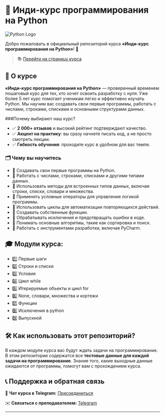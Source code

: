 # 🚀 Инди-курс программирования на Python

![Python Logo](https://upload.wikimedia.org/wikipedia/commons/c/c3/Python-logo-notext.svg)

Добро пожаловать в официальный репозиторий курса **«Инди-курс программирования на Python»**! 🐍

> 📚  [Перейти на страницу курса](https://stepik.org/course/63085/promo)

## 📌 О курсе

**«Инди-курс программирования на Python»** — проверенный временем пошаговый курс для тех, кто хочет освоить разработку с нуля. Уже более 5 лет курс помогает ученикам легко и эффективно изучать Python. Мы научим вас создавать свои первые программы, работать с числами, строками, списками и основными структурами данных.

###Почему выбирают наш курс?

- ✅ **2 000+ отзывов** и высокий рейтинг подтверждают качество.
- ✅ **Акцент на практику**: вы сразу начнете писать код, а не просто смотреть лекции.
- ✅ **Гибкость обучения**: проходите курс в удобном для вас темпе.

### 🗂️ Чему вы научитесь

- 📌 Создавать свои первые программы на Python.
- 📌 Работать с числами, строками, списками и другими типами данных.
- 📌 Использовать методы для встроенных типов данных, включая строки, списки, словари и множества.
- 📌 Применять условные операторы для управления логикой программы.
- 📌 Использовать циклы для автоматизации повторяющихся действий.
- 📌 Создавать собственные функции.
- 📌 Обрабатывать исключения и предотвращать ошибки в коде.
- 📌 Понимать основные алгоритмы, такие как сортировка и поиск.
- 📌 Работать с инструментами разработки, включая PyCharm.

##  🎓 Модули курса:
- 1️⃣ Первые шаги
- 2️⃣ Строки и списки
- 3️⃣ Условия
- 4️⃣ Цикл while
- 5️⃣ Итерируемые объекты и цикл for
- 6️⃣ None, словари, множества и кортежи
- 7️⃣ Функции
- 8️⃣ Исключения в python
- 9️⃣ Выпускной

## 🛠️ Как использовать этот репозиторий?

В каждом модуле курса вас будут ждать задачи на программирование. В этом репозитории
содержатся все **тестовые данные для каждой 
задачи на программирование**. Знание того, какие выходные данные ожидаются от программы,
помогут вам с прохождением курса. 



## 📞 Поддержка и обратная связь

💬 **Чат курса в Telegram:** [Присоединиться](https://t.me/+6HuxufljEC1mMjdi)

✉️ **Связаться с преподавателем:** [Telegram](https://t.me/artem_egoroff)

---
